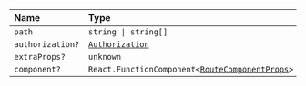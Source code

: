 | Name             | Type                                                                                        |
| :--------------- | :------------------------------------------------------------------------------------------ |
| `path`           | <code>string &#124; string[]</code>                                                         |
| `authorization?` | [`Authorization`](../Types/Authorization)                                                   |
| `extraProps?`    | `unknown`                                                                                   |
| `component?`     | <code>React.FunctionComponent\<[RouteComponentProps](../Types/RouteComponentProps)\></code> |
